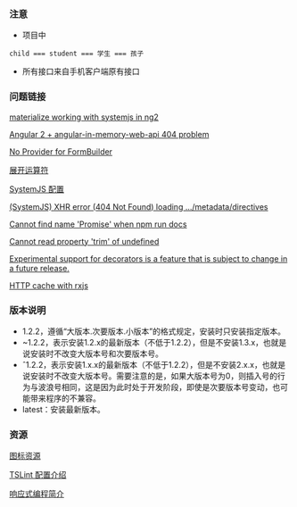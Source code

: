 ### 注意

- 项目中
```
child === student === 学生 === 孩子
```
- 所有接口来自手机客户端原有接口

### 问题链接

[materialize working with systemjs in ng2](https://github.com/InfomediaLtd/angular2-materialize/issues/18)

[Angular 2 + angular-in-memory-web-api 404 problem](http://stackoverflow.com/questions/40179968/angular-2-angular-in-memory-web-api-zone-get-http-localhost3000-traceur-404)

[No Provider for FormBuilder](http://stackoverflow.com/questions/40249065/no-provider-for-formbuilder)

[展开运算符](https://developer.mozilla.org/zh-CN/docs/Web/JavaScript/Reference/Operators/Spread_operator)

[SystemJS 配置](https://github.com/systemjs/systemjs/blob/master/docs/config-api.md)

[ (SystemJS) XHR error (404 Not Found) loading .../metadata/directives](http://stackoverflow.com/questions/39758623/which-angular-2-modules-are-needed-for-my-application)

[Cannot find name 'Promise' when npm run docs](https://github.com/preboot/angular2-webpack/issues/228)

[Cannot read property 'trim' of undefined](https://github.com/Dogfalo/materialize/issues/3688)

[Experimental support for decorators is a feature that is subject to change in a future release.](https://github.com/Microsoft/TypeScript-Sublime-Plugin/issues/470)

[HTTP cache with rxjs](http://stackoverflow.com/questions/36271899/what-is-the-correct-way-to-share-the-result-of-an-angular-2-http-network-call-in)

### 版本说明

- 1.2.2，遵循“大版本.次要版本.小版本”的格式规定，安装时只安装指定版本。
- ~1.2.2，表示安装1.2.x的最新版本（不低于1.2.2），但是不安装1.3.x，也就是说安装时不改变大版本号和次要版本号。
- ˆ1.2.2，表示安装1.x.x的最新版本（不低于1.2.2），但是不安装2.x.x，也就是说安装时不改变大版本号。需要注意的是，如果大版本号为0，则插入号的行为与波浪号相同，这是因为此时处于开发阶段，即使是次要版本号变动，也可能带来程序的不兼容。
- latest：安装最新版本。

### 资源

[图标资源](https://material.io/icons/)

[TSLint 配置介绍](https://palantir.github.io/tslint/usage/tslint-json/)

[响应式编程简介](https://github.com/benjycui/introrx-chinese-edition)
